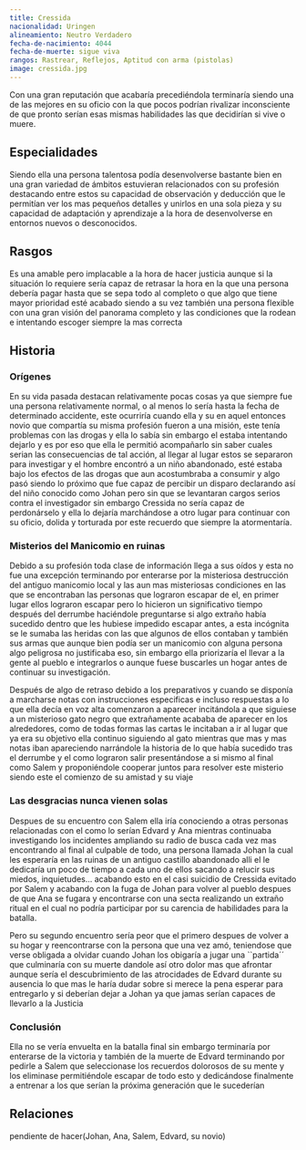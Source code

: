 ```yaml
---
title: Cressida
nacionalidad: Uringen
alineamiento: Neutro Verdadero
fecha-de-nacimiento: 4044
fecha-de-muerte: sigue viva
rangos: Rastrear, Reflejos, Aptitud con arma (pistolas)
image: cressida.jpg
---
```




Con una gran reputación que acabaría precediéndola terminaría siendo una de las mejores en su oficio con la que pocos podrían rivalizar inconsciente de que pronto serían esas mismas habilidades las que decidirían si vive o muere.



## Especialidades

Siendo ella una persona talentosa podía desenvolverse bastante bien en una gran variedad de ámbitos estuvieran relacionados con su profesión destacando entre estos su capacidad de observación y deducción que le permitían ver los mas pequeños detalles y unirlos en una sola pieza y su capacidad de adaptación y aprendizaje a la hora de desenvolverse en entornos nuevos o desconocidos.

## Rasgos

Es una amable pero implacable a la hora de hacer justicia aunque si la situación lo requiere sería capaz de retrasar la hora en la que una persona debería pagar hasta que se sepa todo al completo o que algo que tiene mayor prioridad esté acabado siendo a su vez también una persona flexible con una gran visión del panorama completo y las condiciones que la rodean e intentando escoger siempre la mas correcta

## Historia

### Orígenes

En su vida pasada destacan relativamente pocas cosas ya que siempre fue una persona relativamente normal, o al menos lo sería hasta la fecha de determinado accidente, este ocurriría cuando ella y su en aquel entonces novio que compartía su  misma profesión fueron a una misión, este tenía problemas con las drogas y ella lo sabía sin embargo el estaba intentando dejarlo y es por eso que ella le permitió acompañarlo sin saber cuales serian las consecuencias de tal acción, al llegar al lugar estos se separaron para investigar y el hombre encontró a un niño abandonado, esté estaba bajo los efectos de las drogas que aun acostumbraba a consumir y algo pasó siendo lo próximo que fue capaz de percibir un disparo declarando así del niño conocido como Johan pero sin que se levantaran cargos serios contra el investigador sin embargo Cressida no sería capaz de perdonárselo y ella lo dejaría marchándose a otro lugar para continuar con su oficio, dolida y torturada por este recuerdo que siempre la atormentaría.

### Misterios del Manicomio en ruinas

Debido a su profesión toda clase de información llega a sus oídos y esta no fue una excepción terminando por enterarse por la misteriosa destrucción del antiguo manicomio local y las aun mas misteriosas condiciones en las que se encontraban las personas que lograron escapar de el, en primer lugar ellos lograron escapar pero lo hicieron un significativo tiempo después del derrumbe haciéndole preguntarse si algo extraño había sucedido dentro que les hubiese impedido escapar antes, a esta incógnita se le sumaba las heridas con las que algunos de ellos contaban y también sus armas que aunque bien podía ser un manicomio con alguna persona algo peligrosa no justificaba eso, sin embargo ella priorizaría el llevar a la gente al pueblo e integrarlos o aunque fuese buscarles un hogar antes de continuar su investigación.

Después de algo de retraso debido a los preparativos y cuando se disponía a marcharse notas con instrucciones especificas e incluso respuestas a lo que ella decía en voz alta  comenzaron a aparecer incitándola a que siguiese a un misterioso gato negro que extrañamente acababa de aparecer en los alrededores, como de todas formas las cartas le incitaban a ir al lugar que ya era su objetivo ella continuo siguiendo al gato mientras que mas y mas notas iban apareciendo narrándole la historia de lo que había sucedido tras el derrumbe y el como lograron salir presentándose a si mismo al final como Salem y proponiéndole cooperar juntos para resolver este misterio siendo este el comienzo de su amistad y su viaje

### Las desgracias nunca vienen solas

Despues de su encuentro con Salem ella iría conociendo a otras personas relacionadas con el como lo serían Edvard y Ana mientras continuaba investigando los incidentes ampliando su radio de busca cada vez mas encontrando al final al culpable de todo, una persona llamada Johan la cual les esperaría en las ruinas de un antiguo castillo abandonado alli el le dedicaría un poco de tiempo a cada uno de ellos sacando a relucir sus miedos, inquietudes... acabando esto en el casi suicidio de Cressida evitado por Salem y acabando con la fuga de Johan para volver al pueblo despues de que Ana se fugara y encontrarse con una secta realizando un extraño ritual en el cual no podría participar por su carencia de habilidades para la batalla.

Pero su segundo encuentro sería peor que el primero despues de volver a su hogar y reencontrarse con la persona que una vez amó, teniendose que verse obligada a olvidar cuando Johan los obigaría a jugar una ``partida´´ que culminaría con su muerte dandole así otro dolor mas que afrontar aunque sería el descubrimiento de las atrocidades de Edvard durante su ausencia lo que mas le haría dudar sobre si merece la pena esperar para entregarlo y si deberían dejar a Johan ya que jamas serían capaces de llevarlo a la Justicia

### Conclusión

Ella no se vería envuelta en la batalla final sin embargo terminaría por enterarse de la victoria y también de la muerte de Edvard terminando por pedirle a Salem que seleccionase los recuerdos dolorosos de su mente y los eliminase permitiéndole escapar de todo esto y dedicándose finalmente a entrenar a los que serían la próxima generación que le sucederían

## Relaciones

pendiente de hacer(Johan, Ana, Salem, Edvard, su novio)